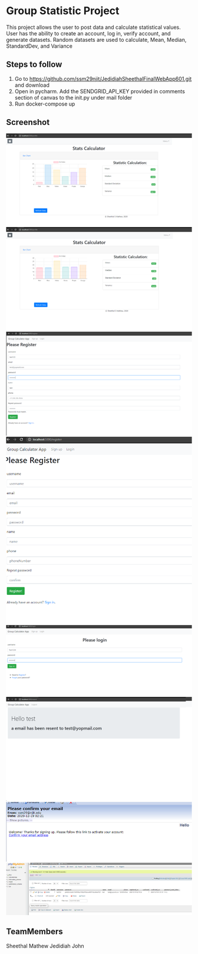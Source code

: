 # Group Statistic Project

This project allows the user to post data and calculate statistical values. 
User has the ability to create an account, log in, verify account, and generate datasets.
Random datasets are used to calculate, Mean, Median, StandardDev, and Variance

## Steps to follow
1. Go to https://github.com/ssm29njit/JedidiahSheethalFinalWebApp601.git and download
2. Open in pycharm. Add the SENDGRID_API_KEY provided in comments section of canvas to the init.py under mail folder
3. Run docker-compose up


## Screenshot 
![Test Image 7](screenshots/randomNumBarChart.PNG)
![Test Image 7](screenshots/BarChartIntegration.PNG)
![Alt text](screenshots/register.png?raw=true "Register")
![Test Image 7](screenshots/signup.PNG)
![Test Image 7](screenshots/Login.PNG)
![Alt text](screenshots/emailconfirmation.png?raw=true "Email Confirmation")
![Alt text](screenshots/emailconfirmation2.png?raw=true "Received Email")
![Alt text](screenshots/database.png?raw=true "Database")



## TeamMembers 
Sheethal Mathew
Jedidiah John
